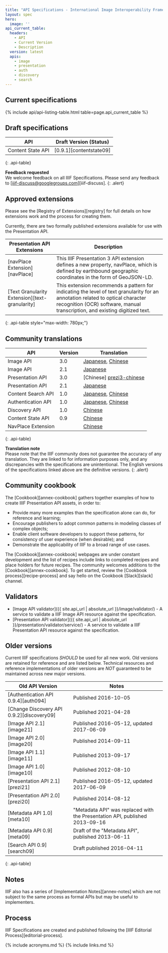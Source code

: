 ```yaml
---
title: "API Specifications - International Image Interoperability Framework™"
layout: spec
hero:
  image: ''
api_current_table:
  headers:
    - API
    - Current Version
    - Description
  version: latest
  apis:
    - image
    - presentation
    - auth
    - discovery
    - search
---
```


## Current specifications

{% include api/api-listing-table.html table=page.api_current_table %}

## Draft specifications

| API                  | Draft Version (Status) |
| -------------------- | ---------------------- |
| Content State API    | [0.9.1][contentstate09]|
{: .api-table}

__Feedback requested__<br/>
We welcome feedback on all IIIF Specifications. Please send any feedback to [iiif-discuss@googlegroups.com][iiif-discuss].
{: .alert}

## Approved extensions

Please see the [Registry of Extensions][registry] for full details on how extensions work and the process for creating them. 

Currently, there are two formally published extensions available for use with the Presentation API.

| Presentation API Extensions    | Description |
| ------------------------------ | ----------- |
| [navPlace Extension][navPlace] | This IIIF Presentation 3 API extension defines a new property, navPlace, which is defined by earthbound geographic coordinates in the form of GeoJSON-LD. |
| [Text Granularity Extension][text-granularity] | This extension recommends a pattern for indicating the level of text granularity for an annotation related to optical character recognition (OCR) software, manual transcription, and existing digitized text. |
{: .api-table style="max-width: 780px;"}




## Community translations

| API                | Version | Translation           |
| ------------------ | ------- | --------------------- |
| Image API          | 3.0   | [Japanese][image3-jp], [Chinese][image3-chinese]|
| Image API          | 2.1   | [Japanese][image-jp] |
| Presentation API   | 3.0   | [Chinese] [prezi3-chinese] |
| Presentation API   | 2.1   | [Japanese][prezi-jp] |
| Content Search API | 1.0   | [Japanese][search-jp], [Chinese][contentsearch1-chinese]|
| Authentication API | 1.0   | [Japanese][auth-jp], [Chinese][auth1-chinese] |
| Discovery API      | 1.0   | [Chinese][discovery1-chinese] |
| Content State API  | 0.9   | [Chinese][contentstate-09-chinese] |
|NavPlace Extension  |       | [Chinese][Navplace-chinese]
{: .api-table}

__Translation note__<br/>
Please note that the IIIF community does not guarantee the accuracy of any translation. They are linked to for information purposes only, and any discrepancies with the specifications are unintentional. The English versions of the specifications linked above are the definitive versions.
{: .alert}

## Community cookbook

The [Cookbook][annex-cookbook] gathers together examples of how to create IIIF Presentation API assets, in order to:

* Provide many more examples than the specification alone can do, for reference and learning;
* Encourage publishers to adopt common patterns in modeling classes of complex objects;
* Enable client software developers to support these patterns, for consistency of user experience (when desirable); and
* Demonstrate the applicability of IIIF to a broad range of use cases.

The [Cookbook][annex-cookbook] webpages are under constant development and the list of recipes include links to completed recipes and place holders for future recipes. The community welcomes additions to the [Cookbook][annex-cookbook]. To get started, review the [Cookbook process][recipe-process] and say hello on the Cookbook [Slack][slack] channel.

## Validators


- [Image API validator]({{ site.api_url | absolute_url }}/image/validator/) - A service to validate a IIIF Image API resource against the specification.
- [Presentation API validator]({{ site.api_url | absolute_url }}/presentation/validator/service/) - A service to validate a IIIF Presentation API resource against the specification.

## Older versions

Current IIIF specifications _SHOULD_ be used for all new work. Old versions are retained for reference and are listed below. Technical resources and reference implementations of older versions are _NOT_ guaranteed to be maintained across new major versions.

| Old API Version            | Notes |
| -------------------------- | ----- |
| [Authentication API 0.9.4][auth094] | Published 2016-10-05 |
| [Change Discovery API 0.9.2][discovery09] | Published 2021-04-28 |
| [Image API 2.1][image21]   | Published 2016-05-12, updated 2017-06-09 |
| [Image API 2.0][image20]   | Published 2014-09-11 |
| [Image API 1.1][image11]   | Published 2013-09-17 |
| [Image API 1.0][image10]   | Published 2012-08-10 |
| [Presentation API 2.1][prezi21] | Published 2016-05-12, updated 2017-06-09 |
| [Presentation API 2.0][prezi20] | Published 2014-08-12 |
| [Metadata API 1.0][meta10] | "Metadata API" was replaced with the Presentation API, published 2013-09-16 |
| [Metadata API 0.9][meta09] | Draft of the "Metadata API", published 2013-06-11 |
| [Search API 0.9][search09] | Draft published 2016-04-11 |
{: .api-table}

## Notes

IIIF also has a series of [Implementation Notes][annex-notes] which are not subject to the same process as formal APIs but may be useful to implementers.

## Process

IIIF Specifications are created and published following the [IIIF Editorial Process][editorial-process].

[image3-jp]: http://www.asahi-net.or.jp/~ax2s-kmtn/ref/iiif/apiimage3.0.html
[image-jp]: http://www.asahi-net.or.jp/~ax2s-kmtn/ref/iiif/apiimage2.1.html
[prezi-jp]: http://www.asahi-net.or.jp/~ax2s-kmtn/ref/iiif/apipresentation2.1.html
[search-jp]: http://www.asahi-net.or.jp/~ax2s-kmtn/ref/iiif/searchapi1.0.html
[auth-jp]: http://www.asahi-net.or.jp/~ax2s-kmtn/ref/iiif/apiauthentication1.0.html
[image3-chinese]: https://www.yuque.com/iiifchina/df4qfk/fwybkl
[prezi3-chinese]: https://www.yuque.com/iiifchina/df4qfk/gpf6od
[auth1-chinese]: https://www.yuque.com/iiifchina/df4qfk/vkxifz
[contentsearch1-chinese]: https://www.yuque.com/iiifchina/df4qfk/ygbnck
[discovery1-chinese]: https://www.yuque.com/iiifchina/df4qfk/hdb26g
[contentstate-09-chinese]: https://www.yuque.com/iiifchina/df4qfk/wysy7i
[navplace-chinese]: https://www.yuque.com/iiifchina/df4qfk/xh0bna

{% include acronyms.md %}
{% include links.md %}
